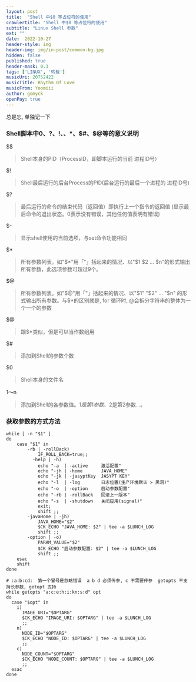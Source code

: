 ```yaml
---
layout: post
title:  "Shell 中$0 等占位符的使用"
crawlertitle: "Shell 中$0 等占位符的使用"
subtitle: "Linux Shell 参数"
ext: ""
date:  2022-10-27
header-style: img
header-img: img/in-post/common-bg.jpg
hidden: false
published: true
header-mask: 0.3
tags: ['LINUX', '转载']
musicUri: 20752422
musicTitle: Rhythm Of Love
musicFrom: Yoomiii
author: gomyck
openPay: true
---
```


总是忘, 单独记一下

### Shell脚本中$0、$?、$!、$$、$*、$#、$@等的意义说明

$$
> Shell本身的PID（ProcessID，即脚本运行的当前 进程ID号）

$!
> Shell最后运行的后台Process的PID(后台运行的最后一个进程的 进程ID号)

$?
> 最后运行的命令的结束代码（返回值）即执行上一个指令的返回值 (显示最后命令的退出状态。0表示没有错误，其他任何值表明有错误)

$-
> 显示shell使用的当前选项，与set命令功能相同

$*
> 所有参数列表。如"$*"用「"」括起来的情况、以"$1 $2 … $n"的形式输出所有参数，此选项参数可超过9个。

$@
> 所有参数列表。如"$@"用「"」括起来的情况、以"$1" "$2" … "$n" 的形式输出所有参数。与$*的区别就是, for 循环时, @会拆分字符串的整体为一个一个的参数

$@
> 跟$*类似，但是可以当作数组用

$#
> 添加到Shell的参数个数

$0
> Shell本身的文件名

$1～$n
> 添加到Shell的各参数值。$1是第1参数、$2是第2参数…。

### 获取参数的方式方法

```shell
while [ -n "$1" ]
do
    case "$1" in
        -rb | -rollBack)
            IF_ROLL_BACK=true;;
    	  -help | -h)
            echo "-a  | -active     激活配置"
            echo "-jh | -home       JAVA_HOME"
            echo "-jk | -jasyptKey  JASYPT KEY"
            echo "-l  | -log        日志位置(生产环境默认 > 黑洞)"
            echo "-o  | -option     启动参数配置"
            echo "-rb | -rollBack   回滚上一版本"
            echo "-s  | -shutdown   关闭应用(signal)"
            exit;
            shift ;;
        -javaHome | -jh)
            JAVA_HOME="$2"
            $CK_ECHO "JAVA_HOME: $2" | tee -a $LUNCH_LOG
            shift ;;
        -option | -o)
            PARAM_VALUE="$2"
            $CK_ECHO "启动参数配置: $2" | tee -a $LUNCH_LOG
            shift ;;
    esac
    shift
done
```

```shell
# :a:b:cd:  第一个冒号是忽略错误  a b d 必须传参, c 不需要传参  getopts 不支持长参数, getopt 支持
while getopts "a:c:e:h:i:kn:s:d" opt
do
  case "$opt" in
    i)
      IMAGE_URI="$OPTARG"
      $CK_ECHO "IMAGE_URI: $OPTARG" | tee -a $LUNCH_LOG
      ;;
  	n)
      NODE_ID="$OPTARG"
      $CK_ECHO "NODE_ID: $OPTARG" | tee -a $LUNCH_LOG
      ;;
    c)
      NODE_COUNT="$OPTARG"
      $CK_ECHO "NODE_COUNT: $OPTARG" | tee -a $LUNCH_LOG
      ;;
  esac
done
```
